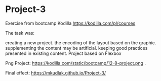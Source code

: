 # Project-3

Exercise from bootcamp Kodilla https://kodilla.com/pl/courses

The task was:

creating a new project. the encoding of the layout based on the graphic. supplementing the content may be artificial. keeping good practices presented in existing content. Project based on Flexbox

Png Project: https://kodilla.com/static/bootcamp/12-8-project.png .

Final effect: https://mkudlak.github.io/Project-3/
